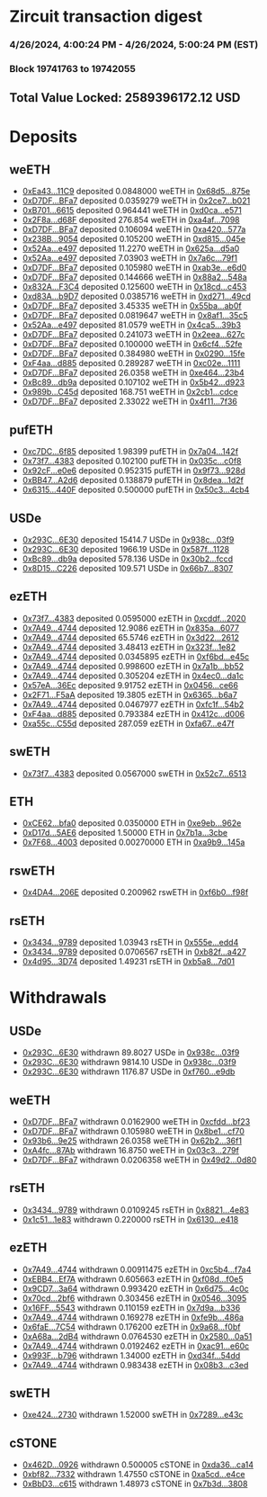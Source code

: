 # Zircuit transaction digest
### 4/26/2024, 4:00:24 PM - 4/26/2024, 5:00:24 PM (EST)
### Block 19741763 to 19742055

## Total Value Locked: 2589396172.12 USD

# Deposits
## weETH
- [0xEa43...11C9](https://etherscan.io/address/0xEa437F533c07E318e5bc01f2aD35C39beb3311C9) deposited 0.0848000 weETH in [0x68d5...875e](https://etherscan.io/tx/0xEa437F533c07E318e5bc01f2aD35C39beb3311C9)
- [0xD7DF...BFa7](https://etherscan.io/address/0xD7DF7E085214743530afF339aFC420c7c720BFa7) deposited 0.0359279 weETH in [0x2ce7...b021](https://etherscan.io/tx/0xD7DF7E085214743530afF339aFC420c7c720BFa7)
- [0xB701...6615](https://etherscan.io/address/0xB701B6AD8c04087E5994F3b282c7757924326615) deposited 0.964441 weETH in [0xd0ca...e571](https://etherscan.io/tx/0xB701B6AD8c04087E5994F3b282c7757924326615)
- [0x2F8a...d68F](https://etherscan.io/address/0x2F8a61F9bfEAd14b9cf1Dc419c08a3E62891d68F) deposited 276.854 weETH in [0xa4af...7098](https://etherscan.io/tx/0x2F8a61F9bfEAd14b9cf1Dc419c08a3E62891d68F)
- [0xD7DF...BFa7](https://etherscan.io/address/0xD7DF7E085214743530afF339aFC420c7c720BFa7) deposited 0.106094 weETH in [0xa420...577a](https://etherscan.io/tx/0xD7DF7E085214743530afF339aFC420c7c720BFa7)
- [0x238B...9054](https://etherscan.io/address/0x238B09d8c7cA44Da8986f5415d46826e654c9054) deposited 0.105200 weETH in [0xd815...045e](https://etherscan.io/tx/0x238B09d8c7cA44Da8986f5415d46826e654c9054)
- [0x52Aa...e497](https://etherscan.io/address/0x52Aa899454998Be5b000Ad077a46Bbe360F4e497) deposited 11.2270 weETH in [0x625a...d5a0](https://etherscan.io/tx/0x52Aa899454998Be5b000Ad077a46Bbe360F4e497)
- [0x52Aa...e497](https://etherscan.io/address/0x52Aa899454998Be5b000Ad077a46Bbe360F4e497) deposited 7.03903 weETH in [0x7a6c...79f1](https://etherscan.io/tx/0x52Aa899454998Be5b000Ad077a46Bbe360F4e497)
- [0xD7DF...BFa7](https://etherscan.io/address/0xD7DF7E085214743530afF339aFC420c7c720BFa7) deposited 0.105980 weETH in [0xab3e...e6d0](https://etherscan.io/tx/0xD7DF7E085214743530afF339aFC420c7c720BFa7)
- [0xD7DF...BFa7](https://etherscan.io/address/0xD7DF7E085214743530afF339aFC420c7c720BFa7) deposited 0.144666 weETH in [0x88a2...548a](https://etherscan.io/tx/0xD7DF7E085214743530afF339aFC420c7c720BFa7)
- [0x832A...F3C4](https://etherscan.io/address/0x832A1d34100D1FA98E57A693715A462E3C7eF3C4) deposited 0.125600 weETH in [0x18cd...c453](https://etherscan.io/tx/0x832A1d34100D1FA98E57A693715A462E3C7eF3C4)
- [0xd83A...b9D7](https://etherscan.io/address/0xd83AAb1EF0B8289C5a931F97796C98f2498db9D7) deposited 0.0385716 weETH in [0xd271...49cd](https://etherscan.io/tx/0xd83AAb1EF0B8289C5a931F97796C98f2498db9D7)
- [0xD7DF...BFa7](https://etherscan.io/address/0xD7DF7E085214743530afF339aFC420c7c720BFa7) deposited 3.45335 weETH in [0x55ba...ab0f](https://etherscan.io/tx/0xD7DF7E085214743530afF339aFC420c7c720BFa7)
- [0xD7DF...BFa7](https://etherscan.io/address/0xD7DF7E085214743530afF339aFC420c7c720BFa7) deposited 0.0819647 weETH in [0x8af1...35c5](https://etherscan.io/tx/0xD7DF7E085214743530afF339aFC420c7c720BFa7)
- [0x52Aa...e497](https://etherscan.io/address/0x52Aa899454998Be5b000Ad077a46Bbe360F4e497) deposited 81.0579 weETH in [0x4ca5...39b3](https://etherscan.io/tx/0x52Aa899454998Be5b000Ad077a46Bbe360F4e497)
- [0xD7DF...BFa7](https://etherscan.io/address/0xD7DF7E085214743530afF339aFC420c7c720BFa7) deposited 0.241073 weETH in [0x2eea...627c](https://etherscan.io/tx/0xD7DF7E085214743530afF339aFC420c7c720BFa7)
- [0xD7DF...BFa7](https://etherscan.io/address/0xD7DF7E085214743530afF339aFC420c7c720BFa7) deposited 0.100000 weETH in [0x6cf4...52fe](https://etherscan.io/tx/0xD7DF7E085214743530afF339aFC420c7c720BFa7)
- [0xD7DF...BFa7](https://etherscan.io/address/0xD7DF7E085214743530afF339aFC420c7c720BFa7) deposited 0.384980 weETH in [0x0290...15fe](https://etherscan.io/tx/0xD7DF7E085214743530afF339aFC420c7c720BFa7)
- [0xF4aa...d885](https://etherscan.io/address/0xF4aaAa06294CC729868278A87B2D38A04cFcd885) deposited 0.289287 weETH in [0xc02e...1111](https://etherscan.io/tx/0xF4aaAa06294CC729868278A87B2D38A04cFcd885)
- [0xD7DF...BFa7](https://etherscan.io/address/0xD7DF7E085214743530afF339aFC420c7c720BFa7) deposited 26.0358 weETH in [0xe464...23b4](https://etherscan.io/tx/0xD7DF7E085214743530afF339aFC420c7c720BFa7)
- [0xBc89...db9a](https://etherscan.io/address/0xBc89C25C68196055A0700e0ECBAd562Ba065db9a) deposited 0.107102 weETH in [0x5b42...d923](https://etherscan.io/tx/0xBc89C25C68196055A0700e0ECBAd562Ba065db9a)
- [0x989b...C45d](https://etherscan.io/address/0x989b3c9F5bC4189dFaEe8EfAC99F9638d39FC45d) deposited 168.751 weETH in [0x2cb1...cdce](https://etherscan.io/tx/0x989b3c9F5bC4189dFaEe8EfAC99F9638d39FC45d)
- [0xD7DF...BFa7](https://etherscan.io/address/0xD7DF7E085214743530afF339aFC420c7c720BFa7) deposited 2.33022 weETH in [0x4f11...7f36](https://etherscan.io/tx/0xD7DF7E085214743530afF339aFC420c7c720BFa7)
## pufETH
- [0xc7DC...6f85](https://etherscan.io/address/0xc7DCB30550c2A41149AabF6A729E8554E6606f85) deposited 1.98399 pufETH in [0x7a04...142f](https://etherscan.io/tx/0xc7DCB30550c2A41149AabF6A729E8554E6606f85)
- [0x73f7...4383](https://etherscan.io/address/0x73f7ACC8C6f255Dec4D083E4CDBa01Ae79Ae4383) deposited 0.102100 pufETH in [0x035c...c0f8](https://etherscan.io/tx/0x73f7ACC8C6f255Dec4D083E4CDBa01Ae79Ae4383)
- [0x92cF...e0e6](https://etherscan.io/address/0x92cF420A49337E4da2558A1b268e51033Aaae0e6) deposited 0.952315 pufETH in [0x9f73...928d](https://etherscan.io/tx/0x92cF420A49337E4da2558A1b268e51033Aaae0e6)
- [0xBB47...A2d6](https://etherscan.io/address/0xBB4747FCe02ec5464BfaA6F18456F57F871eA2d6) deposited 0.138879 pufETH in [0x8dea...1d2f](https://etherscan.io/tx/0xBB4747FCe02ec5464BfaA6F18456F57F871eA2d6)
- [0x6315...440F](https://etherscan.io/address/0x631550179111278B29bd67a88584E6D44acF440F) deposited 0.500000 pufETH in [0x50c3...4cb4](https://etherscan.io/tx/0x631550179111278B29bd67a88584E6D44acF440F)
## USDe
- [0x293C...6E30](https://etherscan.io/address/0x293C6937D8D82e05B01335F7B33FBA0c8e256E30) deposited 15414.7 USDe in [0x938c...03f9](https://etherscan.io/tx/0x293C6937D8D82e05B01335F7B33FBA0c8e256E30)
- [0x293C...6E30](https://etherscan.io/address/0x293C6937D8D82e05B01335F7B33FBA0c8e256E30) deposited 1966.19 USDe in [0x587f...1128](https://etherscan.io/tx/0x293C6937D8D82e05B01335F7B33FBA0c8e256E30)
- [0xBc89...db9a](https://etherscan.io/address/0xBc89C25C68196055A0700e0ECBAd562Ba065db9a) deposited 578.136 USDe in [0x30b2...fccd](https://etherscan.io/tx/0xBc89C25C68196055A0700e0ECBAd562Ba065db9a)
- [0x8D15...C226](https://etherscan.io/address/0x8D150dDAc8A7011248f99661B5749f15B4E5C226) deposited 109.571 USDe in [0x66b7...8307](https://etherscan.io/tx/0x8D150dDAc8A7011248f99661B5749f15B4E5C226)
## ezETH
- [0x73f7...4383](https://etherscan.io/address/0x73f7ACC8C6f255Dec4D083E4CDBa01Ae79Ae4383) deposited 0.0595000 ezETH in [0xcddf...2020](https://etherscan.io/tx/0x73f7ACC8C6f255Dec4D083E4CDBa01Ae79Ae4383)
- [0x7A49...4744](https://etherscan.io/address/0x7A493Be5c2ce014cD049Bf178a1ac0Db1B434744) deposited 12.9086 ezETH in [0x835a...6077](https://etherscan.io/tx/0x7A493Be5c2ce014cD049Bf178a1ac0Db1B434744)
- [0x7A49...4744](https://etherscan.io/address/0x7A493Be5c2ce014cD049Bf178a1ac0Db1B434744) deposited 65.5746 ezETH in [0x3d22...2612](https://etherscan.io/tx/0x7A493Be5c2ce014cD049Bf178a1ac0Db1B434744)
- [0x7A49...4744](https://etherscan.io/address/0x7A493Be5c2ce014cD049Bf178a1ac0Db1B434744) deposited 3.48413 ezETH in [0x323f...1e82](https://etherscan.io/tx/0x7A493Be5c2ce014cD049Bf178a1ac0Db1B434744)
- [0x7A49...4744](https://etherscan.io/address/0x7A493Be5c2ce014cD049Bf178a1ac0Db1B434744) deposited 0.0345895 ezETH in [0xf6bd...e45c](https://etherscan.io/tx/0x7A493Be5c2ce014cD049Bf178a1ac0Db1B434744)
- [0x7A49...4744](https://etherscan.io/address/0x7A493Be5c2ce014cD049Bf178a1ac0Db1B434744) deposited 0.998600 ezETH in [0x7a1b...bb52](https://etherscan.io/tx/0x7A493Be5c2ce014cD049Bf178a1ac0Db1B434744)
- [0x7A49...4744](https://etherscan.io/address/0x7A493Be5c2ce014cD049Bf178a1ac0Db1B434744) deposited 0.305204 ezETH in [0x4ec0...da1c](https://etherscan.io/tx/0x7A493Be5c2ce014cD049Bf178a1ac0Db1B434744)
- [0x57eA...36Ec](https://etherscan.io/address/0x57eAaA3D09A447b3c254c3a63B8F4107fb3936Ec) deposited 9.91752 ezETH in [0x0456...ce66](https://etherscan.io/tx/0x57eAaA3D09A447b3c254c3a63B8F4107fb3936Ec)
- [0x2F71...F5aA](https://etherscan.io/address/0x2F71fbe3acf8D033f721892AA340C4BEA59DF5aA) deposited 19.3805 ezETH in [0x6365...b6a7](https://etherscan.io/tx/0x2F71fbe3acf8D033f721892AA340C4BEA59DF5aA)
- [0x7A49...4744](https://etherscan.io/address/0x7A493Be5c2ce014cD049Bf178a1ac0Db1B434744) deposited 0.0467977 ezETH in [0xfc1f...54b2](https://etherscan.io/tx/0x7A493Be5c2ce014cD049Bf178a1ac0Db1B434744)
- [0xF4aa...d885](https://etherscan.io/address/0xF4aaAa06294CC729868278A87B2D38A04cFcd885) deposited 0.793384 ezETH in [0x412c...d006](https://etherscan.io/tx/0xF4aaAa06294CC729868278A87B2D38A04cFcd885)
- [0xa55c...C55d](https://etherscan.io/address/0xa55c5E51Ed5aF6E024286613721A18eB02f0C55d) deposited 287.059 ezETH in [0xfa67...e47f](https://etherscan.io/tx/0xa55c5E51Ed5aF6E024286613721A18eB02f0C55d)
## swETH
- [0x73f7...4383](https://etherscan.io/address/0x73f7ACC8C6f255Dec4D083E4CDBa01Ae79Ae4383) deposited 0.0567000 swETH in [0x52c7...6513](https://etherscan.io/tx/0x73f7ACC8C6f255Dec4D083E4CDBa01Ae79Ae4383)
## ETH
- [0xCE62...bfa0](https://etherscan.io/address/0xCE62a2Bd59e9C550cA2d52871dDDcebb6B04bfa0) deposited 0.0350000 ETH in [0xe9eb...962e](https://etherscan.io/tx/0xCE62a2Bd59e9C550cA2d52871dDDcebb6B04bfa0)
- [0xD17d...5AE6](https://etherscan.io/address/0xD17dCC2C2BF106CE1695Bd1f6a8066913e4A5AE6) deposited 1.50000 ETH in [0x7b1a...3cbe](https://etherscan.io/tx/0xD17dCC2C2BF106CE1695Bd1f6a8066913e4A5AE6)
- [0x7F68...4003](https://etherscan.io/address/0x7F68b13fC8c6436669B900400Acaa16A49BE4003) deposited 0.00270000 ETH in [0xa9b9...145a](https://etherscan.io/tx/0x7F68b13fC8c6436669B900400Acaa16A49BE4003)
## rswETH
- [0x4DA4...206E](https://etherscan.io/address/0x4DA42d73c019dC6Fe7C25AC5cCe223D4D6ff206E) deposited 0.200962 rswETH in [0xf6b0...f98f](https://etherscan.io/tx/0x4DA42d73c019dC6Fe7C25AC5cCe223D4D6ff206E)
## rsETH
- [0x3434...9789](https://etherscan.io/address/0x34349c5569e7B846c3558961552D2202760A9789) deposited 1.03943 rsETH in [0x555e...edd4](https://etherscan.io/tx/0x34349c5569e7B846c3558961552D2202760A9789)
- [0x3434...9789](https://etherscan.io/address/0x34349c5569e7B846c3558961552D2202760A9789) deposited 0.0706567 rsETH in [0xb82f...a427](https://etherscan.io/tx/0x34349c5569e7B846c3558961552D2202760A9789)
- [0x4d95...3D74](https://etherscan.io/address/0x4d95d6e6FA44947765113AFD61aB1edfFd533D74) deposited 1.49231 rsETH in [0xb5a8...7d01](https://etherscan.io/tx/0x4d95d6e6FA44947765113AFD61aB1edfFd533D74)
# Withdrawals
## USDe
- [0x293C...6E30](https://etherscan.io/address/0x293C6937D8D82e05B01335F7B33FBA0c8e256E30) withdrawn 89.8027 USDe in [0x938c...03f9](https://etherscan.io/tx/0x293C6937D8D82e05B01335F7B33FBA0c8e256E30)
- [0x293C...6E30](https://etherscan.io/address/0x293C6937D8D82e05B01335F7B33FBA0c8e256E30) withdrawn 9814.10 USDe in [0x938c...03f9](https://etherscan.io/tx/0x293C6937D8D82e05B01335F7B33FBA0c8e256E30)
- [0x293C...6E30](https://etherscan.io/address/0x293C6937D8D82e05B01335F7B33FBA0c8e256E30) withdrawn 1176.87 USDe in [0xf760...e9db](https://etherscan.io/tx/0x293C6937D8D82e05B01335F7B33FBA0c8e256E30)
## weETH
- [0xD7DF...BFa7](https://etherscan.io/address/0xD7DF7E085214743530afF339aFC420c7c720BFa7) withdrawn 0.0162900 weETH in [0xcfdd...bf23](https://etherscan.io/tx/0xD7DF7E085214743530afF339aFC420c7c720BFa7)
- [0xD7DF...BFa7](https://etherscan.io/address/0xD7DF7E085214743530afF339aFC420c7c720BFa7) withdrawn 0.105980 weETH in [0x8be1...cf70](https://etherscan.io/tx/0xD7DF7E085214743530afF339aFC420c7c720BFa7)
- [0x93b6...9e25](https://etherscan.io/address/0x93b6E8e079d381a2A21B6760ae6198a51EF39e25) withdrawn 26.0358 weETH in [0x62b2...36f1](https://etherscan.io/tx/0x93b6E8e079d381a2A21B6760ae6198a51EF39e25)
- [0xA4fc...87Ab](https://etherscan.io/address/0xA4fc1516a78Bb510b41c18393d113A0A5e7387Ab) withdrawn 16.8750 weETH in [0x03c3...279f](https://etherscan.io/tx/0xA4fc1516a78Bb510b41c18393d113A0A5e7387Ab)
- [0xD7DF...BFa7](https://etherscan.io/address/0xD7DF7E085214743530afF339aFC420c7c720BFa7) withdrawn 0.0206358 weETH in [0x49d2...0d80](https://etherscan.io/tx/0xD7DF7E085214743530afF339aFC420c7c720BFa7)
## rsETH
- [0x3434...9789](https://etherscan.io/address/0x34349c5569e7B846c3558961552D2202760A9789) withdrawn 0.0109245 rsETH in [0x8821...4e83](https://etherscan.io/tx/0x34349c5569e7B846c3558961552D2202760A9789)
- [0x1c51...1e83](https://etherscan.io/address/0x1c516F7925aE369e691645102D00D611AFd81e83) withdrawn 0.220000 rsETH in [0x6130...e418](https://etherscan.io/tx/0x1c516F7925aE369e691645102D00D611AFd81e83)
## ezETH
- [0x7A49...4744](https://etherscan.io/address/0x7A493Be5c2ce014cD049Bf178a1ac0Db1B434744) withdrawn 0.00911475 ezETH in [0xc5b4...f7a4](https://etherscan.io/tx/0x7A493Be5c2ce014cD049Bf178a1ac0Db1B434744)
- [0xEBB4...Ef7A](https://etherscan.io/address/0xEBB4d3b8a147B266d1AdB5564d0AA23eCf58Ef7A) withdrawn 0.605663 ezETH in [0xf08d...f0e5](https://etherscan.io/tx/0xEBB4d3b8a147B266d1AdB5564d0AA23eCf58Ef7A)
- [0x9CD7...3a64](https://etherscan.io/address/0x9CD73Ea40D13fa99a107D9afca588A9EF45e3a64) withdrawn 0.993420 ezETH in [0x6d75...4c0c](https://etherscan.io/tx/0x9CD73Ea40D13fa99a107D9afca588A9EF45e3a64)
- [0x70cd...2bf6](https://etherscan.io/address/0x70cd3E38021460964A0D284C1cd2d2C6C3632bf6) withdrawn 0.303456 ezETH in [0x0546...3095](https://etherscan.io/tx/0x70cd3E38021460964A0D284C1cd2d2C6C3632bf6)
- [0x16FF...5543](https://etherscan.io/address/0x16FFB5164D4Fb6DE441bb70a965A84D073Ff5543) withdrawn 0.110159 ezETH in [0x7d9a...b336](https://etherscan.io/tx/0x16FFB5164D4Fb6DE441bb70a965A84D073Ff5543)
- [0x7A49...4744](https://etherscan.io/address/0x7A493Be5c2ce014cD049Bf178a1ac0Db1B434744) withdrawn 0.169278 ezETH in [0xfe9b...486a](https://etherscan.io/tx/0x7A493Be5c2ce014cD049Bf178a1ac0Db1B434744)
- [0x6faE...7C54](https://etherscan.io/address/0x6faE79703c4d8B68107547d51119F0b2773A7C54) withdrawn 0.176200 ezETH in [0x9a68...f0bf](https://etherscan.io/tx/0x6faE79703c4d8B68107547d51119F0b2773A7C54)
- [0xA68a...2dB4](https://etherscan.io/address/0xA68a163616dC9680f3cD3897b44D873bF8462dB4) withdrawn 0.0764530 ezETH in [0x2580...0a51](https://etherscan.io/tx/0xA68a163616dC9680f3cD3897b44D873bF8462dB4)
- [0x7A49...4744](https://etherscan.io/address/0x7A493Be5c2ce014cD049Bf178a1ac0Db1B434744) withdrawn 0.0192462 ezETH in [0xac91...e60c](https://etherscan.io/tx/0x7A493Be5c2ce014cD049Bf178a1ac0Db1B434744)
- [0x993F...b796](https://etherscan.io/address/0x993F2a2757702d5db5462f6c11a57244F4Ebb796) withdrawn 1.34000 ezETH in [0xd34f...54dd](https://etherscan.io/tx/0x993F2a2757702d5db5462f6c11a57244F4Ebb796)
- [0x7A49...4744](https://etherscan.io/address/0x7A493Be5c2ce014cD049Bf178a1ac0Db1B434744) withdrawn 0.983438 ezETH in [0x08b3...c3ed](https://etherscan.io/tx/0x7A493Be5c2ce014cD049Bf178a1ac0Db1B434744)
## swETH
- [0xe424...2730](https://etherscan.io/address/0xe424C210517551c8591E102d1d884cD394BA2730) withdrawn 1.52000 swETH in [0x7289...e43c](https://etherscan.io/tx/0xe424C210517551c8591E102d1d884cD394BA2730)
## cSTONE
- [0x462D...0926](https://etherscan.io/address/0x462D256afD214D108C42F7ada6EE0B92C21c0926) withdrawn 0.500005 cSTONE in [0xda36...ca14](https://etherscan.io/tx/0x462D256afD214D108C42F7ada6EE0B92C21c0926)
- [0xbf82...7332](https://etherscan.io/address/0xbf82f5Bb5D238F3FC02d55Df743F0A594AB67332) withdrawn 1.47550 cSTONE in [0xa5cd...e4ce](https://etherscan.io/tx/0xbf82f5Bb5D238F3FC02d55Df743F0A594AB67332)
- [0xBbD3...c615](https://etherscan.io/address/0xBbD31Bb3aC5cf63a07C0F842145Eb4a90b9Dc615) withdrawn 1.48973 cSTONE in [0x7b3d...3808](https://etherscan.io/tx/0xBbD31Bb3aC5cf63a07C0F842145Eb4a90b9Dc615)

